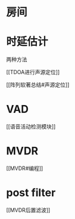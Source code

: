 
# 房间


# 时延估计

两种方法

[[TDOA进行声源定位]]

[[阵列软著总结#声源定位]]

# VAD

[[语音活动检测模块]]

# MVDR

[[MVDR#编程]]


# post filter

[[MVDR后置滤波]]

